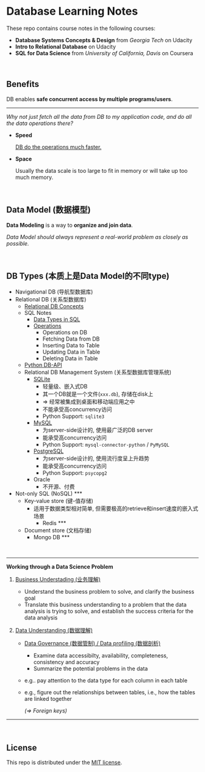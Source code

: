# Database Learning Notes

These repo contains course notes in the following courses:

* **Database Systems Concepts & Design** from *Georgia Tech* on Udacity
* **Intro to Relational Database** on Udacity
* **SQL for Data Science** from *University of California, Davis* on Coursera

<br>

## Benefits

DB enables **safe concurrent access by multiple programs/users**.

***

*Why not just fetch all the data from DB to my application code, and do all the data operations there?*

* **Speed**

  <u>DB do the operations much faster.</u>

* **Space**

  Usually the data scale is too large to fit in memory or will take up too much memory.

<br>

## Data Model (数据模型)

**Data Modeling** is a way to **organize and join data**.

*Data Model should always represent a real-world problem as closely as possible.*

<br>

## DB Types (本质上是Data Model的不同type)

* Navigational DB (导航型数据库)
* Relational DB (关系型数据库)
  * <a href="https://github.com/Ziang-Lu/Database-Learning-Notes/blob/master/1-Relational%20Database/1-Relational%20DB%20Concepts/Relational%20DB%20Concepts.md">Relational DB Concepts</a>
  * SQL Notes
    * <a href="https://github.com/Ziang-Lu/Database-Learning-Notes/blob/master/1-Relational%20Database/2-SQL%20Notes/1-Data%20Types%20in%20SQL/Data%20Types%20in%20SQL.md">Data Types in SQL</a>
    * <a href="https://github.com/Ziang-Lu/Database-Learning-Notes/blob/master/1-Relational%20Database/2-SQL%20Notes/2-Operations/Operations.md">Operations</a>
      * Operations on DB
      * Fetching Data from DB
      * Inserting Data to Table
      * Updating Data in Table
      * Deleting Data in Table
  * <a href="https://github.com/Ziang-Lu/Database-Learning-Notes/blob/master/1-Relational%20Database/3-Python%20DB-API/Python%20DB-API.md">Python DB-API</a>
  * Relational DB Management System (关系型数据库管理系统)
    * <a href="https://github.com/Ziang-Lu/Database-Learning-Notes/blob/master/1-Relational%20Database/4-SQLite/SQLite.md">SQLite</a>
      * 轻量级、嵌入式DB
      * 其一个DB就是一个文件(`xxx.db`), 存储在disk上
      * => 经常被集成到桌面和移动端应用之中
      * 不能承受高concurrency访问
      * Python Support: `sqlite3`
    * <a href="https://github.com/Ziang-Lu/Database-Learning-Notes/blob/master/1-Relational%20Database/5-MySQL/MySQL.md">MySQL</a>
      * 为server-side设计的, 使用最广泛的DB server
      * 能承受高concurrency访问
      * Python Support: `mysql-connector-python` / `PyMySQL`
    * <a href="https://github.com/Ziang-Lu/Database-Learning-Notes/blob/master/1-Relational%20Database/6-PostgreSQL/PostgreSQL.md">PostgreSQL</a>
      * 为server-side设计的, 使用流行度呈上升趋势
      * 能承受高concurrency访问
      * Python Support: `psycopg2`
    * Oracle
      * 不开源、付费
* Not-only SQL (NoSQL) ***
  * Key-value store (键-值存储)
    * 适用于数据类型相对简单, 但需要极高的retrieve和insert速度的嵌入式场景
      * Redis ***
  * Document store (文档存储)
    * Mongo DB ***

<br>

***

**Working through a Data Science Problem**

1. <u>Business Understading (业务理解)</u>

   - Understand the business problem to solve, and clarify the business goal
   - Translate this business understanding to a problem that the data analysis is trying to solve, and establish the success criteria for the data analysis

2. <u>Data Understanding (数据理解)</u>

   * <u>Data Governance (数据管制) / Data profiling (数据剖析)</u>
     * Examine data accessibilty, availability, completeness, consistency and accuracy
     * Summarize the potential problems in the data

   * e.g.. pay attention to the data type for each column in each table

   * e.g., figure out the relationships between tables, i.e., how the tables are linked together

     *(=> Foreign keys)*

***

<br>

## License

This repo is distributed under the <a href="https://github.com/Ziang-Lu/Database-Learning-Notes/blob/master/LICENSE">MIT license</a>.

